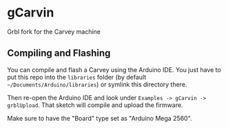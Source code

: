 # gCarvin
Grbl fork for the Carvey machine

## Compiling and Flashing
You can compile and flash a Carvey using the Arduino IDE. You just have to put this repo into the `libraries` folder (by default `~/Documents/Arduino/libraries`) or symlink this directory there. 

Then re-open the Arduino IDE and look under `Examples -> gCarvin -> grblUpload`. That sketch will compile and upload the firmware.

Make sure to have the "Board" type set as "Arduino Mega 2560".
